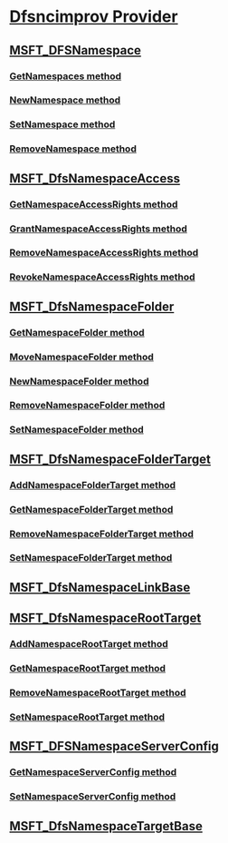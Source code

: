 # [Dfsncimprov Provider](dfs-namespace-classes.md)
## [MSFT_DFSNamespace](msft-dfsnamespace.md)
### [GetNamespaces method](getnamespaces-msft-dfsnamespace.md)
### [NewNamespace method](newnamespace-msft-dfsnamespace.md)
### [SetNamespace method](setnamespace-msft-dfsnamespace.md)
### [RemoveNamespace method](removenamespace-msft-dfsnamespace.md)
## [MSFT_DfsNamespaceAccess](msft-dfsnamespaceaccess.md)
### [GetNamespaceAccessRights method](getnamespaceaccessrights-msft-dfsnamespaceaccess.md)
### [GrantNamespaceAccessRights method](grantnamespaceaccessrights-msft-dfsnamespaceaccess.md)
### [RemoveNamespaceAccessRights method](removenamespaceaccessrights-msft-dfsnamespaceaccess.md)
### [RevokeNamespaceAccessRights method](revokenamespaceaccessrights-msft-dfsnamespaceaccess.md)
## [MSFT_DfsNamespaceFolder](msft-dfsnamespacefolder.md)
### [GetNamespaceFolder method](getnamespacefolder-msft-dfsnamespacefolder.md)
### [MoveNamespaceFolder method](movenamespacefolder-msft-dfsnamespacefolder.md)
### [NewNamespaceFolder method](newnamespacefolder-msft-dfsnamespacefolder.md)
### [RemoveNamespaceFolder method](removenamespacefolder-msft-dfsnamespacefolder.md)
### [SetNamespaceFolder method](setnamespacefolder-msft-dfsnamespacefolder.md)
## [MSFT_DfsNamespaceFolderTarget](msft-dfsnamespacefoldertarget.md)
### [AddNamespaceFolderTarget method](addnamespacefoldertarget-msft-dfsnamespacefoldertarget.md)
### [GetNamespaceFolderTarget method](getnamespacefoldertarget-msft-dfsnamespacefoldertarget.md)
### [RemoveNamespaceFolderTarget method](removenamespacefoldertarget-msft-dfsnamespacefoldertarget.md)
### [SetNamespaceFolderTarget method](setnamespacefoldertarget-msft-dfsnamespacefoldertarget.md)
## [MSFT_DfsNamespaceLinkBase](msft-dfsnamespacelinkbase.md)
## [MSFT_DfsNamespaceRootTarget](msft-dfsnamespaceroottarget.md)
### [AddNamespaceRootTarget method](addnamespaceroottarget-msft-dfsnamespaceroottarget.md)
### [GetNamespaceRootTarget method](getnamespaceroottarget-msft-dfsnamespaceroottarget.md)
### [RemoveNamespaceRootTarget method](removenamespaceroottarget-msft-dfsnamespaceroottarget.md)
### [SetNamespaceRootTarget method](setnamespaceroottarget-msft-dfsnamespaceroottarget.md)
## [MSFT_DFSNamespaceServerConfig](msft-dfsnamespaceserverconfig.md)
### [GetNamespaceServerConfig method](getnamespaceserverconfig-msft-dfsnamespaceserverconfig.md)
### [SetNamespaceServerConfig method](setnamespaceserverconfig-msft-dfsnamespaceserverconfig.md)
## [MSFT_DfsNamespaceTargetBase](msft-dfsnamespacetargetbase.md)


